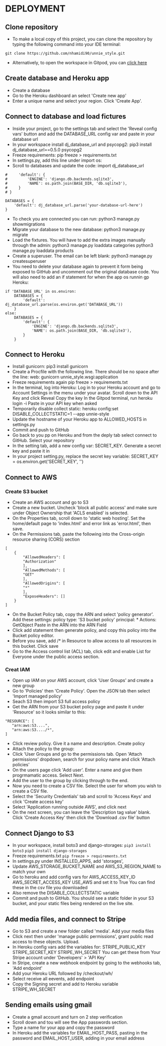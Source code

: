 # DEPLOYMENT

## Clone repository
* To make a local copy of this project, you can clone the repository by typing the following command into your IDE terminal:

`git clone https://github.com/nhamidi90/unnie_style.git`

* Alternatively, to open the workspace in Gitpod, you can [click here](https://gitpod.io/#https://github.com/nhamidi90/unnie_style)

## Create database and Heroku app
* Create a database
* Go to the Heroku dashboard an select 'Create new app'
* Enter a unique name and select your region. Click 'Create App'.

## Connect to database and load fictures
* Inside your project, go to the settings tab and select the 'Reveal config vars' button and add the DATABASE_URL config var and paste in your database url 
* In your workspace install dj_database_url and psycopg2: 
pip3 install dj_database_url==0.5.0 psycopg2
* Freeze requirements:
pip freeze > requirements.txt
* In settings.py, add this line under import os:
* Scroll to databases and update the code:
import dj_database_url
```# DATABASES = {
#     'default': {
#         'ENGINE': 'django.db.backends.sqlite3',
#         'NAME': os.path.join(BASE_DIR, 'db.sqlite3'),
#     }
# }

DATABASES = {
    'default': dj_database_url.parse('your-database-url-here')
}
```

* To check you are connected you can run:
python3 manage.py showmigrations
* Migrate your database to the new database:
python3 manage.py migrate
* Load the fixtures. You will have to add the extra images manually through the admin:
python3 manage.py loaddata categories
python3 manage.py loaddata products
* Create a superuser. The email can be left blank:
python3 manage.py createsuperuser
* You need to delete your database again to prevent it form being exposed to GitHub and uncomment out the original database code. You will also need to add an if statement for when the app os runnin gp Heroku:
```
if 'DATABASE_URL' in os.environ:
    DATABASES = {
        'default': dj_database_url.parse(os.environ.get('DATABASE_URL'))
    }
else:
    DATABASES = {
        'default': {
            'ENGINE': 'django.db.backends.sqlite3',
            'NAME': os.path.join(BASE_DIR, 'db.sqlite3'),
        }
    }
```

## Connect to Heroku

* Install gunicorn:
pip3 install gunicorn
* Create a Procfile with the following line. There should be no space after the line:
web: gunicorn unnie_style.wsgi:application
* Freeze requirements again
pip freeze > requirements.txt
* In the terminal, log into Heroku:
    Log in to your Heroku account and go to Account Settings in the menu under your avatar.
    Scroll down to the API Key and click Reveal
    Copy the key
    In the Gitpod terminal, run heroku login -i
    Paste in your API key when asked
* Temporarily disable collect static:
heroku config:set DISABLE_COLLECTSTATIC=1 --app unnie-style
* Update the hostname of your Heroku app to ALLOWED_HOSTS in settings.py
* Commit and push to GitHub
* Go back to you pp on Heroku and from the deply tab select connect to GitHub. Select your repository
* In the setting tab, add a new config var: SECRET_KEY. Generate a secret key and paste it in
* In your project setting.py, replace the secret key variable:
SECRET_KEY = os.environ.get('SECRET_KEY', '')

## Connect to AWS

### Create S3 bucket
* Create an AWS account and go to S3
* Create a new bucket. Uncheck 'block all public access' and make sure under Object Ownership that 'ACLS enabled' is selected. 
* On the Properties tab, scroll down to 'static web hosting'. Set the home/default page to 'index.html' and error link as 'error.html', then save.
* On the Permissions tab, paste the following into the Cross-origin resource sharing (CORS) section
```
[
    {
        "AllowedHeaders": [
        "Authorization"
        ],
        "AllowedMethods": [
        "GET"
        ],
        "AllowedOrigins": [
        "*"
        ],
        "ExposeHeaders": []
    }
]
```
* On the Bucket Policy tab, copy the ARN and select 'policy generator'. Add these settings:
policy type: 'S3 bucket policy'
principal: *
Actions: GetObject
Paste in the ARN into the ARN Field
* Click add statement then generate policy, and copy this policy into the Bucket policy editor.
* Before you save, add /* in Resource to allow access to all resources in this bucket. Click save
* Go to the Access control list (ACL) tab, click edit and enable List for Everyone under the public access section.

### Creat IAM
* Open up IAM on your AWS account, click 'User Groups' and create a new group 
* Go to 'Policies' then 'Create Policy'. Open the JSON tab then select 'Import managed policy'
* Seach S3 then import S3 full access policy
* Get the ARN from your S3 bucket policy page and paste it under 'Resource' so it looks similar to this:
```
"RESOURCE": [
   "arn:aws:S3....",
   "arn:aws:S3..../*",
]
```
* Click review policy. Give it a name and description. Create policy
* Attach the policy to the group:
* Click 'User Groups and go to the permissions tab. Open 'Attach permissions' dropdown, search for your policy name and click 'Attach policies'
* On the users page click 'Add user'. Enter a name and give them progrmamatic access. Select Next.
* Add the user to the group by clicking through to the end.
* Now you need to create a CSV file. Select the user for whom you wish to create a CSV file.
* Select the 'Security Credentials' tab and scroll to 'Access Keys' and click 'Create access key'
* Select 'Application running outside AWS', and click next
* On the next screen, you can leave the 'Description tag value' blank. Click 'Create Access Key' then click the 'Download .csv file' button

## Connect Django to S3

* In your workspace, install boto3 and django-storages:
`pip3 install boto3`
`pip3 install django-storages`
* Freeze requirements.txt
`pip freeze > requirements.txt`
* In settings.py under INSTALLED_APPS, add 'storages',
* Update AWS_STORAGE_BUCKET_NAME and AWS_S3_REGION_NAME to match your own
* Go to heroku and add config vars for 
AWS_ACCESS_KEY_ID
AWS_SECRET_ACCESS_KEY
USE_AWS and set it to True
You can find these in the csv file you downloaded
* Also remove the DISABLE_COLLECTSTATIC variable
* Commit and push to GitHub. You should see a static folder in your S3 bucket, and your static files being rendered on the live site.

## Add media files, and connect to Stripe

* Go to S3 and create a new folder called 'media'. Add your media files
* Click next then under 'manage public permissions', grant public read access to these objects. Upload.
* In Heroku config vars add the variables for:
STRIPE_PUBLIC_KEY
STRIPE_SECRET_KEY
STRIPE_WH_SECRET
You can get these from Your Stripe account under 'Developers' > 'API Key'
* In Stripe, create a new webhook endpoint by going to the webhooks tab, 'Add endpoint'
* Add your Heroku URL followed by /checkout/wh/
* Select receive all eevents, add endpoint
* Copy the Signing secret and add to Heroku variable STRIPE_WH_SECRET

## Sending emails using gmail

* Create a gmail account and turn on 2 step verification
* Scroll down and tou will see the App passwords section.
* Type a name for your app and copy the password
* In Heroku add the variables for EMAIL_HOST_PASS, pasting in the password and EMAIL_HOST_USER, adding in your email address 